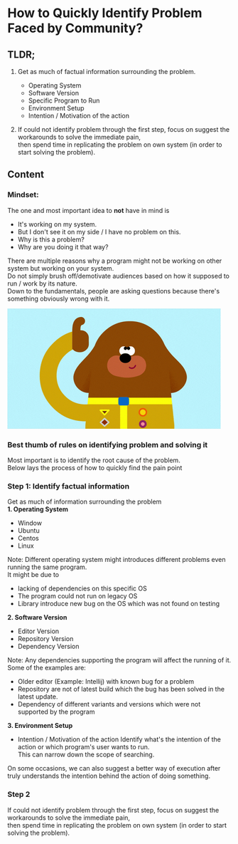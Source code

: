 # How to Quickly Identify Problem Faced by Community? 

## TLDR;
1. Get as much of factual information surrounding the problem. 
    - Operating System
    - Software Version
    - Specific Program to Run
    - Environment Setup
    - Intention / Motivation of the action
    
2. If could not identify problem through the first step, focus on suggest the workarounds to solve the immediate pain,  
   then spend time in replicating the problem on own system (in order to start solving the problem).


## Content

### Mindset:

The one and most important idea to **not** have in mind is  
- It's working on my system.
- But I don't see it on my side / I have no problem on this. 
- Why is this a problem? 
- Why are you doing it that way? 

There are multiple reasons why a program might not be working on other system but working on your system.  
Do not simply brush off/demotivate audiences based on how it supposed to run / work by its nature.  
Down to the fundamentals, people are asking questions because there's something obviously wrong with it. 

![Think](metadata/think.gif)

### Best thumb of rules on identifying problem and solving it

Most important is to identify the root cause of the problem.  
Below lays the process of how to quickly find the pain point


### Step 1: Identify factual information

Get as much of information surrounding the problem  
**1. Operating System**
  - Window
  - Ubuntu
  - Centos
  - Linux
   
Note: Different operating system might introduces different problems even running the same program.  
It might be due to
- lacking of dependencies on this specific OS 
- The program could not run on legacy OS
- Library introduce new bug on the OS which was not found on testing

**2. Software Version**
   - Editor Version
   - Repository Version
   - Dependency Version 
   
Note: Any dependencies supporting the program will affect the running of it. 
Some of the examples are:
- Older editor (Example: Intellij) with known bug for a problem
- Repository are not of latest build which the bug has been solved in the latest update.
- Dependency of different variants and versions which were not supported by the program 

**3. Environment Setup**
- Intention / Motivation of the action
Identify what's the intention of the action or which program's user wants to run.  
This can narrow down the scope of searching.  
  
On some occasions, we can also suggest a better way of execution after truly understands the intention behind the action of doing something.

### Step 2
If could not identify problem through the first step, focus on suggest the workarounds to solve the immediate pain,  
   then spend time in replicating the problem on own system (in order to start solving the problem).

